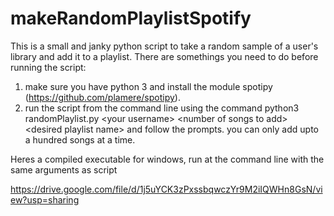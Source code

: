 # makeRandomPlaylistSpotify
This is a small and janky python script to take a random sample of a user's library and add it to a playlist. There are somethings you need to do before running the script:
1) make sure you have python 3 and install the module spotipy (https://github.com/plamere/spotipy). 
2) run the script from the command line  using the command python3 randomPlaylist.py \<your username\> \<number of songs to add\> \<desired playlist name\> and follow the prompts. you can only add upto a hundred songs at a time. 

Heres a compiled executable for windows, run at the command line with the same arguments as script

https://drive.google.com/file/d/1j5uYCK3zPxssbqwczYr9M2iIQWHn8GsN/view?usp=sharing


